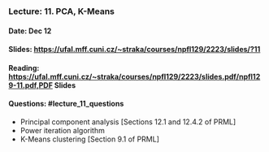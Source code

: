 ### Lecture: 11. PCA, K-Means
#### Date: Dec 12
#### Slides: https://ufal.mff.cuni.cz/~straka/courses/npfl129/2223/slides/?11
#### Reading: https://ufal.mff.cuni.cz/~straka/courses/npfl129/2223/slides.pdf/npfl129-11.pdf,PDF Slides
#### Questions: #lecture_11_questions

- Principal component analysis [Sections 12.1 and 12.4.2 of PRML]
- Power iteration algorithm
- K-Means clustering [Section 9.1 of PRML]
